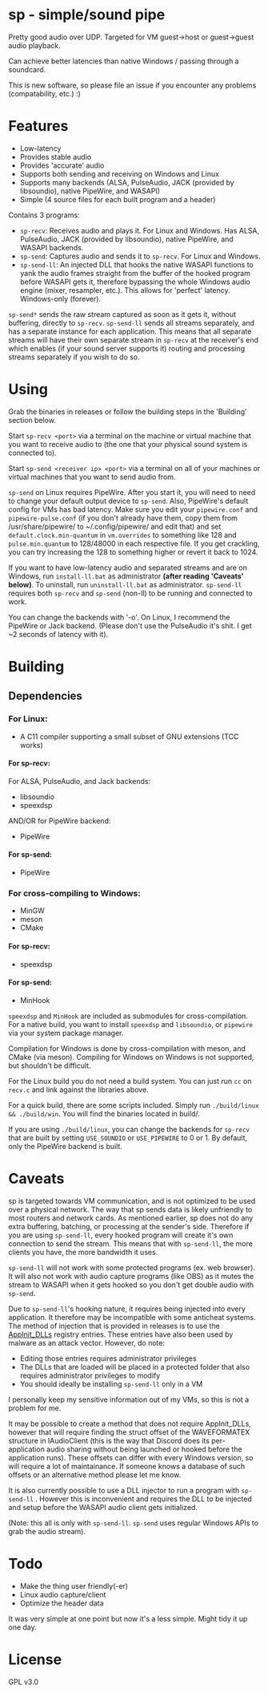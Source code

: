# sp - simple/sound pipe

Pretty good audio over UDP. Targeted for VM guest-\>host or guest-\>guest audio
playback.

Can achieve better latencies than native Windows / passing through a soundcard.

This is new software, so please file an issue if you encounter any problems
(compatability, etc.) :)

# Features

- Low-latency
- Provides stable audio
- Provides 'accurate' audio
- Supports both sending and receiving on Windows and Linux
- Supports many backends (ALSA, PulseAudio, JACK (provided by libsoundio),
  native PipeWire, and WASAPI)
- Simple (4 source files for each built program and a header)

Contains 3 programs:
- `sp-recv`: Receives audio and plays it. For Linux and Windows. Has ALSA,
  PulseAudio, JACK (provided by libsoundio), native PipeWire, and WASAPI
  backends.
- `sp-send`: Captures audio and sends it to `sp-recv`. For Linux and Windows.
- `sp-send-ll`: An injected DLL that hooks the native WASAPI functions to yank
  the audio frames straight from the buffer of the hooked program before WASAPI
  gets it, therefore bypassing the whole Windows audio engine (mixer, resampler,
  etc.). This allows for 'perfect' latency. Windows-only (forever).

`sp-send*` sends the raw stream captured as soon as it gets it, without
buffering, directly to `sp-recv`. `sp-send-ll` sends all streams separately, and
has a separate instance for each application. This means that all separate
streams will have their own separate stream in `sp-recv` at the receiver's end
which enables (if your sound server supports it) routing and processing streams
separately if you wish to do so.

# Using

Grab the binaries in releases or follow the building steps in the 'Building'
section below.

Start `sp-recv <port>` via a terminal on the machine or virtual machine that you
want to receive audio to (the one that your physical sound system is connected
to).

Start `sp-send <receiver ip> <port>` via a terminal on all of your machines or
virtual machines that you want to send audio from.

`sp-send` on Linux requires PipeWire. After you start it, you will need to need
to change your default output device to `sp-send`. Also, PipeWire's default
config for VMs has bad latency. Make sure you edit your `pipewire.conf` and
`pipewire-pulse.conf` (if you don't already have them, copy them from
/usr/share/pipewire/ to ~/.config/pipewire/ and edit that) and set
`default.clock.min-quantum` in `vm.overrides` to something like 128 and
`pulse.min.quantum` to 128/48000 in each respective file. If you get crackling,
you can try increasing the 128 to something higher or revert it back to 1024.

If you want to have low-latency audio and separated streams and are on Windows,
run `install-ll.bat` as administrator **(after reading 'Caveats' below)**. To
uninstall, run `uninstall-ll.bat` as administrator. `sp-send-ll` requires both
`sp-recv` and `sp-send` (non-ll) to be running and connected to work.

You can change the backends with '-o'. On Linux, I recommend the PipeWire or
Jack backend. (Please don't use the PulseAudio it's shit. I get ~2 seconds of
latency with it).

# Building

## Dependencies

### For Linux:

- A C11 compiler supporting a small subset of GNU extensions (TCC works)

#### For sp-recv:

For ALSA, PulseAudio, and Jack backends:
- libsoundio
- speexdsp

AND/OR for PipeWire backend:
- PipeWire

#### For sp-send:

- PipeWire

### For cross-compiling to Windows:
- MinGW
- meson
- CMake

#### For sp-recv:
- speexdsp

#### For sp-send:
- MinHook

`speexdsp` and `MinHook` are included as submodules for cross-compilation. For a
native build, you want to install `speexdsp` and `libsoundio`, or `pipewire` via
your system package manager.

Compilation for Windows is done by cross-compilation with meson, and CMake (via
meson). Compiling for Windows on Windows is not supported, but shouldn't be
difficult.

For the Linux build you do not need a build system. You can just run `cc` on
`recv.c` and link against the libraries above.

For a quick build, there are some scripts included. Simply run `./build/linux &&
./build/win`. You will find the binaries located in build/.

If you are using `./build/linux`, you can change the backends for `sp-recv` that
are built by setting `USE_SOUNDIO` or `USE_PIPEWIRE` to 0 or 1. By default, only
the PipeWire backend is built.

# Caveats

sp is targeted towards VM communication, and is not optimized to be used over a
physical network. The way that sp sends data is likely unfriendly to most
routers and network cards. As mentioned earlier, sp does not do any extra
buffering, batching, or processing at the sender's side. Therefore if you are
using `sp-send-ll`, every hooked program will create it's own connection to send
the stream. This means that with `sp-send-ll`, the more clients you have, the
more bandwidth it uses.

`sp-send-ll` will not work with some protected programs (ex. web browser). It
will also not work with audio capture programs (like OBS) as it mutes the stream
to WASAPI when it gets hooked so you don't get double audio with `sp-send`.

Due to `sp-send-ll`'s hooking nature, it requires being injected into every
application. It therefore may be incompatible with some anticheat systems. The
method of injection that is provided in releases is to use the
[AppInit\_DLLs](https://learn.microsoft.com/en-us/windows/win32/dlls/secure-boot-and-appinit-dlls)
registry entries. These entries have also been used by malware as an attack
vector. However, do note:
- Editing those entries requires administrator privileges
- The DLLs that are loaded will be placed in a protected folder that also
  requires administrator privileges to modify
- You should ideally be installing `sp-send-ll` only in a VM

I personally keep my sensitive information out of my VMs, so this is not a
problem for me.

It may be possible to create a method that does not require AppInit\_DLLs,
however that will require finding the struct offset of the WAVEFORMATEX
structure in IAudioClient (this is the way that Discord does its per-application
audio sharing without being launched or hooked before the application runs).
These offsets can differ with every Windows version, so will require a lot of
maintainance. If someone knows a database of such offsets or an alternative
method please let me know.

It is also currently possible to use a DLL injector to run a program with
`sp-send-ll` . However this is inconvenient and requires the DLL to be injected
and setup before the WASAPI audio client gets initialized.

(Note: this all is only with `sp-send-ll`. `sp-send` uses regular Windows APIs
to grab the audio stream).

# Todo

- Make the thing user friendly(-er)
- Linux audio capture/client
- Optimize the header data

It was very simple at one point but now it's a less simple. Might tidy it up one
day.

# License

GPL v3.0
